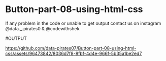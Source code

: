 # Button-part-08-using-html-css

If any problem in the code or unable to get output contact us on instagram @data._.pirates0 & @codewithshek

#OUTPUT

https://github.com/data-pirates07/Button-part-08-using-html-css/assets/96473842/8036d7f8-8fbf-4d4e-966f-5b35a1be2ed7

